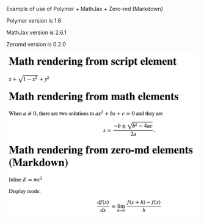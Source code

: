 Example of use of Polymer + MathJax + Zero-md (Markdown)

Polymer version is 1.6

MathJax version is 2.6.1

Zeromd version is 0.2.0

![screenshot](screenshot.png)
